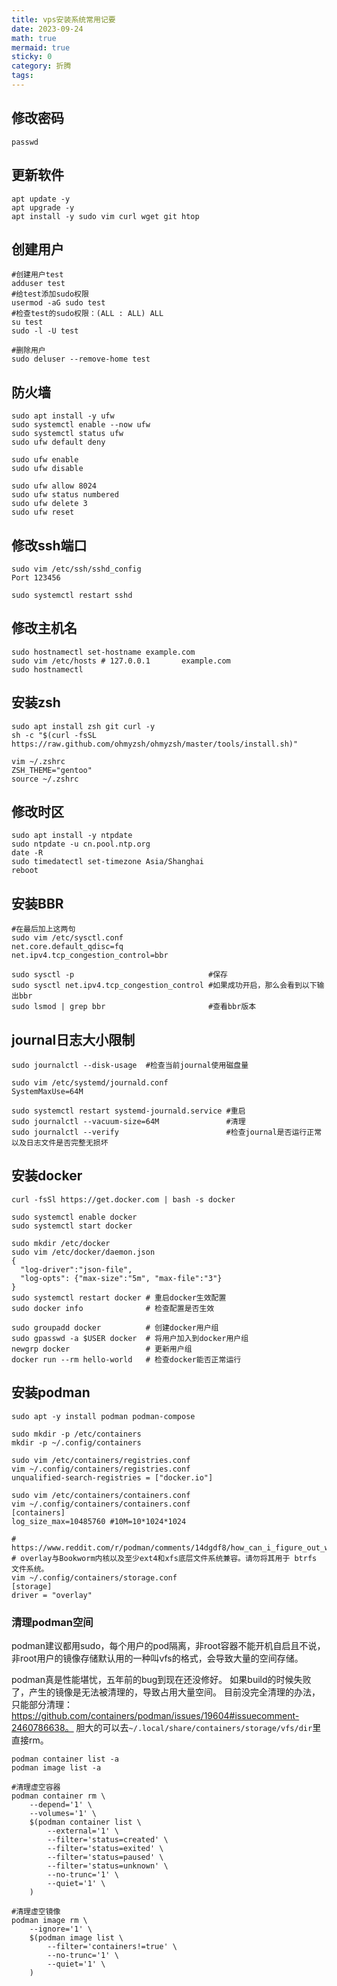 ```yaml
---
title: vps安装系统常用记要
date: 2023-09-24
math: true
mermaid: true
sticky: 0
category: 折腾
tags:
---
```


## 修改密码

```shell
passwd
```

## 更新软件

```shell
apt update -y
apt upgrade -y
apt install -y sudo vim curl wget git htop
```

## 创建用户

```shell
#创建用户test
adduser test
#给test添加sudo权限
usermod -aG sudo test
#检查test的sudo权限：(ALL : ALL) ALL
su test
sudo -l -U test

#删除用户
sudo deluser --remove-home test
```

## 防火墙

```shell
sudo apt install -y ufw
sudo systemctl enable --now ufw
sudo systemctl status ufw
sudo ufw default deny

sudo ufw enable
sudo ufw disable

sudo ufw allow 8024
sudo ufw status numbered
sudo ufw delete 3
sudo ufw reset
```

## 修改ssh端口

```shell
sudo vim /etc/ssh/sshd_config
Port 123456

sudo systemctl restart sshd
```

## 修改主机名

```shell
sudo hostnamectl set-hostname example.com
sudo vim /etc/hosts # 127.0.0.1       example.com
sudo hostnamectl
```

## 安装zsh

```shell
sudo apt install zsh git curl -y
sh -c "$(curl -fsSL https://raw.github.com/ohmyzsh/ohmyzsh/master/tools/install.sh)"

vim ~/.zshrc
ZSH_THEME="gentoo"
source ~/.zshrc
```

## 修改时区

```shell
sudo apt install -y ntpdate
sudo ntpdate -u cn.pool.ntp.org
date -R                                     
sudo timedatectl set-timezone Asia/Shanghai  
reboot                                     
```

## 安装BBR

```shell
#在最后加上这两句
sudo vim /etc/sysctl.conf
net.core.default_qdisc=fq
net.ipv4.tcp_congestion_control=bbr

sudo sysctl -p                              #保存
sudo sysctl net.ipv4.tcp_congestion_control #如果成功开启，那么会看到以下输出bbr
sudo lsmod | grep bbr                       #查看bbr版本
```

## journal日志大小限制

```shell
sudo journalctl --disk-usage  #检查当前journal使用磁盘量

sudo vim /etc/systemd/journald.conf
SystemMaxUse=64M

sudo systemctl restart systemd-journald.service #重启
sudo journalctl --vacuum-size=64M               #清理
sudo journalctl --verify                        #检查journal是否运行正常以及日志文件是否完整无损坏
```

## 安装docker

```shell
curl -fsSl https://get.docker.com | bash -s docker

sudo systemctl enable docker
sudo systemctl start docker

sudo mkdir /etc/docker
sudo vim /etc/docker/daemon.json
{
  "log-driver":"json-file",
  "log-opts": {"max-size":"5m", "max-file":"3"}
}
sudo systemctl restart docker # 重启docker生效配置
sudo docker info              # 检查配置是否生效

sudo groupadd docker          # 创建docker用户组
sudo gpasswd -a $USER docker  # 将用户加入到docker用户组
newgrp docker                 # 更新用户组
docker run --rm hello-world   # 检查docker能否正常运行
```

## 安装podman

```shell
sudo apt -y install podman podman-compose

sudo mkdir -p /etc/containers
mkdir -p ~/.config/containers

sudo vim /etc/containers/registries.conf
vim ~/.config/containers/registries.conf
unqualified-search-registries = ["docker.io"]

sudo vim /etc/containers/containers.conf
vim ~/.config/containers/containers.conf
[containers]
log_size_max=10485760 #10M=10*1024*1024

# https://www.reddit.com/r/podman/comments/14dgdf8/how_can_i_figure_out_which_storage_driver_podman/
# overlay与Bookworm内核以及至少ext4和xfs底层文件系统兼容。请勿将其用于 btrfs 文件系统。
vim ~/.config/containers/storage.conf
[storage]
driver = "overlay"
```

### 清理podman空间

podman建议都用sudo，每个用户的pod隔离，非root容器不能开机自启且不说，非root用户的镜像存储默认用的一种叫vfs的格式，会导致大量的空间存储。

podman真是性能堪忧，五年前的bug到现在还没修好。
如果build的时候失败了，产生的镜像是无法被清理的，导致占用大量空间。
目前没完全清理的办法，只能部分清理：https://github.com/containers/podman/issues/19604#issuecomment-2460786638。
胆大的可以去`~/.local/share/containers/storage/vfs/dir`里直接rm。
```shell
podman container list -a
podman image list -a

#清理虚空容器
podman container rm \
    --depend='1' \
    --volumes='1' \
    $(podman container list \
        --external='1' \
        --filter='status=created' \
        --filter='status=exited' \
        --filter='status=paused' \
        --filter='status=unknown' \
        --no-trunc='1' \
        --quiet='1' \
    )

#清理虚空镜像
podman image rm \
    --ignore='1' \
    $(podman image list \
        --filter='containers!=true' \
        --no-trunc='1' \
        --quiet='1' \
    )
```
